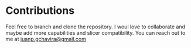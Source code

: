 #  Contributions  
Feel free to branch and clone the repository. I woul love to collaborate and maybe add more capabilities and slicer compatibility. You can reach out to me at juanp.gchavira@gmail.com 
